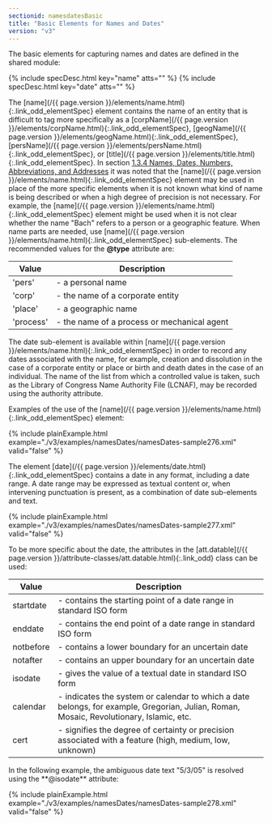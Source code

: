 ```yaml
---
sectionid: namesdatesBasic
title: "Basic Elements for Names and Dates"
version: "v3"
---
```




The basic elements for capturing names and dates are defined in the shared module:



{% include specDesc.html key="name" atts="" %}
{% include specDesc.html key="date" atts="" %}



The [name](/{{ page.version }}/elements/name.html){:.link_odd_elementSpec} element contains the name of an entity that is difficult to
tag more specifically as a [corpName](/{{ page.version }}/elements/corpName.html){:.link_odd_elementSpec}, [geogName](/{{ page.version }}/elements/geogName.html){:.link_odd_elementSpec}, [persName](/{{ page.version }}/elements/persName.html){:.link_odd_elementSpec}, or [title](/{{ page.version }}/elements/title.html){:.link_odd_elementSpec}. In section <a class="link_ptr" title="Names, Dates, Numbers, Abbreviations, and Addresses" href="/{{ page.version }}/guidelines/shared.html#sharedNamesNumbersDates">1.3.4 Names, Dates, Numbers, Abbreviations, and Addresses</a> it was noted that the [name](/{{ page.version }}/elements/name.html){:.link_odd_elementSpec} element
may be used in place of the more specific elements when it is not known what kind
of name is
being described or when a high degree of precision is not necessary. For example,
the [name](/{{ page.version }}/elements/name.html){:.link_odd_elementSpec} element might be used when it is not clear whether the name "Bach"
refers to a person or a geographic feature. When name parts are needed, use [name](/{{ page.version }}/elements/name.html){:.link_odd_elementSpec} sub-elements. The recommended values for the **@type** attribute are:


<table class="table table-striped table-hover">
   <thead>
      <tr>
         <th>Value</th>
         <th>Description</th>
      </tr>
   </thead>
   <tbody>
      <tr>
         <td>'pers'</td>
         <td> - a personal name</td>
      </tr>
      <tr>
         <td>'corp'</td>
         <td> - the name of a corporate entity</td>
      </tr>
      <tr>
         <td>'place'</td>
         <td> - a geographic name</td>
      </tr>
      <tr>
         <td>'process'</td>
         <td> - the name of a process or mechanical agent</td>
      </tr>
   </tbody>
</table>
The date sub-element is available within [name](/{{ page.version }}/elements/name.html){:.link_odd_elementSpec} in order to record any
dates associated with the name, for example, creation and dissolution in the case
of a
corporate entity or place or birth and death dates in the case of an individual. The
name of
the list from which a controlled value is taken, such as the Library of Congress Name
Authority File (LCNAF), may be recorded using the authority attribute.

Examples of the use of the [name](/{{ page.version }}/elements/name.html){:.link_odd_elementSpec} element:

{% include plainExample.html example="./v3/examples/namesDates/namesDates-sample276.xml" valid="false" %}

The element [date](/{{ page.version }}/elements/date.html){:.link_odd_elementSpec} contains a date in any format, including a date range.
A date range may be expressed as textual content or, when intervening punctuation
is present,
as a combination of date sub-elements and text.

{% include plainExample.html example="./v3/examples/namesDates/namesDates-sample277.xml" valid="false" %}

To be more specific about the date, the attributes in the [att.datable](/{{ page.version }}/attribute-classes/att.datable.html){:.link_odd} class can be used:


<table class="table table-striped table-hover">
   <thead>
      <tr>
         <th>Value</th>
         <th>Description</th>
      </tr>
   </thead>
   <tbody>
      <tr>
         <td>
            <span class="att">startdate</span>
         </td>
         <td> - contains the starting point of a date range in standard ISO form</td>
      </tr>
      <tr>
         <td>
            <span class="att">enddate</span>
         </td>
         <td> - contains the end point of a date range in standard ISO form</td>
      </tr>
      <tr>
         <td>
            <span class="att">notbefore</span>
         </td>
         <td> - contains a lower boundary for an uncertain date</td>
      </tr>
      <tr>
         <td>
            <span class="att">notafter</span>
         </td>
         <td> - contains an upper boundary for an uncertain date</td>
      </tr>
      <tr>
         <td>
            <span class="att">isodate</span>
         </td>
         <td> - gives the value of a textual date in standard ISO form</td>
      </tr>
      <tr>
         <td>
            <span class="att">calendar</span>
         </td>
         <td> - indicates the system or calendar to which a date belongs, for example, Gregorian,
            Julian, Roman, Mosaic, Revolutionary, Islamic, etc.
         </td>
      </tr>
      <tr>
         <td>
            <span class="att">cert</span>
         </td>
         <td> - signifies the degree of certainty or precision associated with a feature (high,
            medium, low, unknown)
         </td>
      </tr>
   </tbody>
</table>
In the following example, the ambiguous date text "5/3/05" is resolved using the
**@isodate** attribute:

{% include plainExample.html example="./v3/examples/namesDates/namesDates-sample278.xml" valid="false" %}

